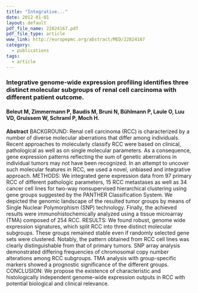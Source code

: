 ```yaml
---
title: "Integrative..."
date: 2012-01-01
layout: default
pdf_file_name: 22824167.pdf
pdf_file_type: article
www_link: http://europepmc.org/abstract/MED/22824167
category:
  - publications
tags:
  - article
---
```


### Integrative genome-wide expression profiling identifies three distinct molecular subgroups of renal cell carcinoma with different patient outcome.
#### Beleut M, Zimmermann P, Baudis M, Bruni N, Bühlmann P, Laule O, Luu VD, Gruissem W, Schraml P, Moch H.

**Abstract** BACKGROUND: Renal cell carcinoma (RCC) is characterized by a number of diverse molecular aberrations that differ among individuals. Recent approaches to molecularly classify RCC were based on clinical, pathological as well as on single molecular parameters. As a consequence, gene expression patterns reflecting the sum of genetic aberrations in individual tumors may not have been recognized. In an attempt to uncover such molecular features in RCC, we used a novel, unbiased and integrative approach. METHODS: We integrated gene expression data from 97 primary RCC of different pathologic parameters, 15 RCC metastases as well as 34 cancer cell lines for two-way nonsupervised hierarchical clustering using gene groups suggested by the PANTHER Classification System. We depicted the genomic landscape of the resulted tumor groups by means of Single Nuclear Polymorphism (SNP) technology. Finally, the achieved results were immunohistochemically analyzed using a tissue microarray (TMA) composed of 254 RCC. RESULTS: We found robust, genome wide expression signatures, which split RCC into three distinct molecular subgroups. These groups remained stable even if randomly selected gene sets were clustered. Notably, the pattern obtained from RCC cell lines was clearly distinguishable from that of primary tumors. SNP array analysis demonstrated differing frequencies of chromosomal copy number alterations among RCC subgroups. TMA analysis with group-specific markers showed a prognostic significance of the different groups. CONCLUSION: We propose the existence of characteristic and histologically independent genome-wide expression outputs in RCC with potential biological and clinical relevance.

